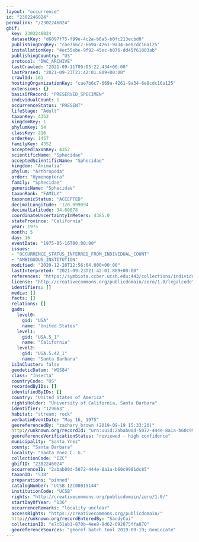 ```yaml
---
layout: "occurrence"
id: "2302246024"
permalink: "/2302246024"
gbif:
  key: 2302246024
  datasetKey: "d6097f75-f99e-4c2a-b8a5-b0fc213ecbd0"
  publishingOrgKey: "cae7b6c7-669a-4261-9a34-6e8cdc16a125"
  installationKey: "4ec55ebe-9f92-45ec-b076-dd45f61003ab"
  publishingCountry: "US"
  protocol: "DWC_ARCHIVE"
  lastCrawled: "2021-09-11T09:05:22.434+00:00"
  lastParsed: "2021-09-23T21:42:01.809+00:00"
  crawlId: 161
  hostingOrganizationKey: "cae7b6c7-669a-4261-9a34-6e8cdc16a125"
  extensions: {}
  basisOfRecord: "PRESERVED_SPECIMEN"
  individualCount: 1
  occurrenceStatus: "PRESENT"
  lifeStage: "Adult"
  taxonKey: 4352
  kingdomKey: 1
  phylumKey: 54
  classKey: 216
  orderKey: 1457
  familyKey: 4352
  acceptedTaxonKey: 4352
  scientificName: "Sphecidae"
  acceptedScientificName: "Sphecidae"
  kingdom: "Animalia"
  phylum: "Arthropoda"
  order: "Hymenoptera"
  family: "Sphecidae"
  genericName: "Sphecidae"
  taxonRank: "FAMILY"
  taxonomicStatus: "ACCEPTED"
  decimalLongitude: -120.099094
  decimalLatitude: 34.60878
  coordinateUncertaintyInMeters: 4385.0
  stateProvince: "California"
  year: 1975
  month: 5
  day: 16
  eventDate: "1975-05-16T00:00:00"
  issues:
  - "OCCURRENCE_STATUS_INFERRED_FROM_INDIVIDUAL_COUNT"
  - "AMBIGUOUS_INSTITUTION"
  modified: "2020-12-28T12:56:04.000+00:00"
  lastInterpreted: "2021-09-23T21:42:01.809+00:00"
  references: "https://symbiota.ccber.ucsb.edu:443/collections/individual/index.php?occid=129663"
  license: "http://creativecommons.org/publicdomain/zero/1.0/legalcode"
  identifiers: []
  media: []
  facts: []
  relations: []
  gadm:
    level0:
      gid: "USA"
      name: "United States"
    level1:
      gid: "USA.5_1"
      name: "California"
    level2:
      gid: "USA.5.42_1"
      name: "Santa Barbara"
  isInCluster: false
  geodeticDatum: "WGS84"
  class: "Insecta"
  countryCode: "US"
  recordedByIDs: []
  identifiedByIDs: []
  country: "United States of America"
  rightsHolder: "University of California, Santa Barbara"
  identifier: "129663"
  habitat: "stream; rock"
  verbatimEventDate: "May 16, 1975"
  georeferencedBy: "zachary_brown (2019-09-19 15:33:20)"
  http://unknown.org/recordId: "urn:uuid:2abab00d-5072-444e-8a1a-b60c9981dc85"
  georeferenceVerificationStatus: "reviewed - high confidence"
  municipality: "Santa Ynez"
  county: "Santa Barbara"
  locality: "Santa Ynez C. G."
  collectionCode: "IZC"
  gbifID: "2302246024"
  occurrenceID: "2abab00d-5072-444e-8a1a-b60c9981dc85"
  taxonID: "538"
  preparations: "pinned"
  catalogNumber: "UCSB-IZC00015144"
  institutionCode: "UCSB"
  rights: "http://creativecommons.org/publicdomain/zero/1.0/"
  startDayOfYear: "136"
  occurrenceRemarks: "locality unclear"
  accessRights: "https://creativecommons.org/publicdomain/"
  http://unknown.org/recordEnteredBy: "SandyCui"
  collectionID: "e7c51ab1-870b-4ee8-9d62-092875ffa870"
  georeferenceSources: "georef batch tool 2019-09-19; GeoLocate"
---
```

